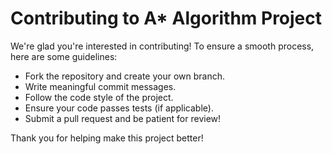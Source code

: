 # Contributing to A* Algorithm Project

We're glad you're interested in contributing! To ensure a smooth process, here are some guidelines:

- Fork the repository and create your own branch.
- Write meaningful commit messages.
- Follow the code style of the project.
- Ensure your code passes tests (if applicable).
- Submit a pull request and be patient for review!

Thank you for helping make this project better!